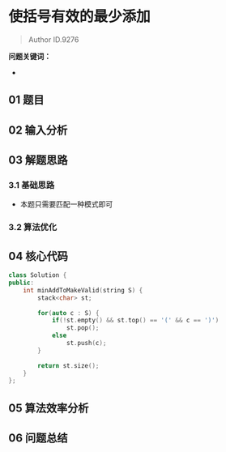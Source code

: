 # 使括号有效的最少添加
> Author ID.9276 

**问题关键词：**

- 

## 01 题目



## 02 输入分析



## 03 解题思路

### 3.1 基础思路

- 本题只需要匹配一种模式即可

### 3.2 算法优化



## 04 核心代码

```c++
class Solution {
public:
    int minAddToMakeValid(string S) {
        stack<char> st;
        
        for(auto c : S) {
            if(!st.empty() && st.top() == '(' && c == ')')
                st.pop();
            else
                st.push(c);
        }
        
        return st.size();
    }
};
```



## 05 算法效率分析



## 06 问题总结

